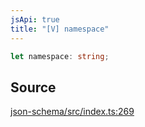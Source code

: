 ```yaml
---
jsApi: true
title: "[V] namespace"
---
```


```ts
let namespace: string;
```

## Source

[json-schema/src/index.ts:269](https://github.com/markcowl/cadl/blob/3db15286/packages/json-schema/src/index.ts#L269)

